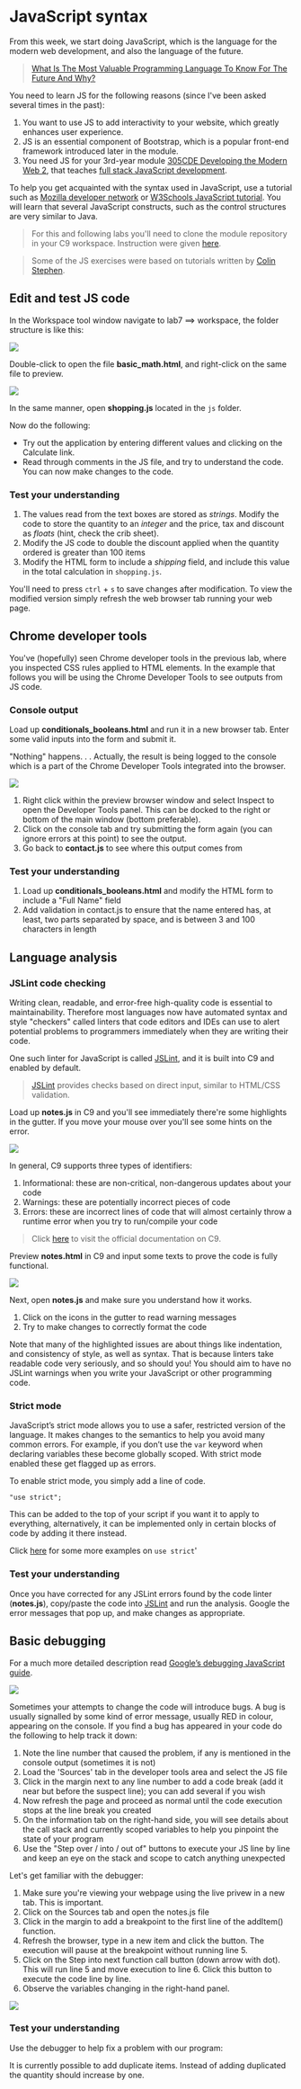 # JavaScript syntax

From this week, we start doing JavaScript, which is the language for the modern web development, and also the language of the future.

> [What Is The Most Valuable Programming Language To Know For The Future And Why?](http://www.forbes.com/sites/quora/2014/07/14/what-is-the-most-valuable-programming-language-to-know-for-the-future-and-why/#425503b66439)

You need to learn JS for the following reasons (since I've been asked several times in the past):

1. You want to use JS to add interactivity to your website, which greatly enhances user experience.
2. JS is an essential component of Bootstrap, which is a popular front-end framework introduced later in the module.
3. You need JS for your 3rd-year module [305CDE Developing the Modern Web 2](https://github.com/covcom/305CDE), that teaches [full stack JavaScript development](https://www.smashingmagazine.com/2013/11/introduction-to-full-stack-javascript/).

To help you get acquainted with the syntax used in JavaScript, use a tutorial such as [Mozilla developer network](https://developer.mozilla.org/en-US/docs/Web/JavaScript/Guide/Introduction) or [W3Schools JavaScript tutorial](http://www.w3schools.com/js/). You will learn that several JavaScript constructs, such as the control structures are very similar to Java.

> For this and following labs you'll need to clone the module repository in your C9 workspace. Instruction were given [here](https://github.com/covcom/305CDE).

> Some of the JS exercises were based on tutorials written by [Colin Stephen](https://github.com/c0lin). 

## Edit and test JS code

In the Workspace tool window navigate to lab7 ==> workspace, the folder structure is like this:

![](.md_images/lab7.png)

Double-click to open the file **basic_math.html**, and right-click on the same file to preview.

![](.md_images/preview.png)

In the same manner, open **shopping.js** located in the `js` folder. 

Now do the following:

* Try out the application by entering different values and clicking on the Calculate link.
* Read through comments in the JS file, and try to understand the code. You can now make changes to the code. 

### Test your understanding

1. The values read from the text boxes are stored as *strings*. Modify the code to store the quantity to an *integer* and the price, tax and discount as *floats* (hint, check the crib sheet).
2. Modify the JS code to double the discount applied when the quantity ordered is greater than 100 items
3. Modify the HTML form to include a *shipping* field, and include this value in the total calculation in `shopping.js`.

You'll need to press `ctrl` + `s` to save changes after modification. To view the modified version simply refresh the web browser tab running your web page.

## Chrome developer tools

You've (hopefully) seen Chrome developer tools in the previous lab, where you inspected CSS rules applied to HTML elements. In the example that follows you will be using the Chrome Developer Tools to see outputs from JS code.

### Console output

Load up **conditionals_booleans.html** and run it in a new browser tab.
Enter some valid inputs into the form and submit it.

"Nothing" happens. . . Actually, the result is being logged to the console which is a part of the Chrome Developer Tools integrated into the browser.

![](.md_images/inspect.png)

1. Right click within the preview browser window and select Inspect to open the Developer Tools panel. This can be docked to the right or bottom of the main window (bottom preferable).
2. Click on the console tab and try submitting the form again (you can ignore errors at this point) to see the output.
3. Go back to **contact.js** to see where this output comes from

### Test your understanding

1. Load up **conditionals_booleans.html** and modify the HTML form to include a "Full Name" field
2. Add validation in contact.js to ensure that the name entered has, at least, two parts separated by space, and is between 3 and 100 characters in length

## Language analysis

### JSLint code checking

Writing clean, readable, and error-free high-quality code is essential to maintainability. Therefore most languages now have automated syntax and style "checkers" called linters that code editors and IDEs can use to alert potential problems to programmers immediately when they are writing their code.

One such linter for JavaScript is called [JSLint](http://www.jslint.com/), and it is built into C9 and enabled by default.

> [JSLint](http://www.jslint.com/) provides checks based on direct input, similar to HTML/CSS validation.

Load up **notes.js** in C9 and you'll see immediately there're some highlights in the gutter. If you move your mouse over you'll see some hints on the error.

![](.md_images/error.png)

In general, C9 supports three types of identifiers:

1. Informational: these are non-critical, non-dangerous updates about your code
2. Warnings: these are potentially incorrect pieces of code
3. Errors: these are incorrect lines of code that will almost certainly throw a runtime error when you try to run/compile your code

> Click [here](https://docs.c9.io/docs/language-analysis) to visit the official documentation on C9.

Preview **notes.html** in C9 and input some texts to prove the code is fully functional. 

![](.md_images/notes.png)

Next, open **notes.js** and make sure you understand how it works.

1. Click on the icons in the gutter to read warning messages
2. Try to make changes to correctly format the code

Note that many of the highlighted issues are about things like indentation, and consistency of style, as well as syntax. That is because linters take readable code very seriously, and so should you! You should aim to have no JSLint warnings when you write your JavaScript or other programming code.

### Strict mode

JavaScript’s strict mode allows you to use a safer, restricted version of the language. It makes changes to the semantics to help you avoid many common errors. For example, if you don’t use the `var` keyword when declaring variables these become globally scoped. With strict mode enabled these get flagged up as errors.

To enable strict mode, you simply add a line of code.

`"use strict";`

This can be added to the top of your script if you want it to apply to everything, alternatively, it can be implemented only in certain blocks of code by adding it there instead.

Click [here](http://www.w3schools.com/js/js_strict.asp) for some more examples on `use strict`'

### Test your understanding

Once you have corrected for any JSLint errors found by the code linter (**notes.js**), copy/paste the code into [JSLint](http://www.jslint.com/) and run the analysis. Google the error messages that pop up, and make changes as appropriate.

## Basic debugging

For a much more detailed description read [Google’s debugging JavaScript guide](https://developer.chrome.com/devtools/docs/javascript-debugging).

![](https://developer.chrome.com/devtools/docs/javascript-debugging/javascript-debugging-overview.jpg)

Sometimes your attempts to change the code will introduce bugs. A bug is usually signalled by some kind of error message, usually RED in colour, appearing on the console. If you find a bug has appeared in your code do the following to help track it down:

1. Note the line number that caused the problem, if any is mentioned in the console output (sometimes it is not)
2. Load the 'Sources' tab in the developer tools area and select the JS file
3. Click in the margin next to any line number to add a code break (add it near but before the suspect line); you can add several if you wish
4. Now refresh the page and proceed as normal until the code execution stops at the line break you created
5. On the information tab on the right-hand side, you will see details about the call stack and currently scoped variables to help you pinpoint the state of your program
6. Use the "Step over / into / out of" buttons to execute your JS line by line and keep an eye on the stack and scope to catch anything unexpected

Let's get familiar with the debugger:

1. Make sure you're viewing your webpage using the live privew in a new tab. This is important.
1. Click on the Sources tab and open the notes.js file
2. Click in the margin to add a breakpoint to the first line of the addItem() function.
3. Refresh the browser, type in a new item and click the button. The execution will pause at the breakpoint without running line 5.
4. Click on the Step into next function call button (down arrow with dot). This will run line 5 and move execution to line 6. Click this button to execute the code line by line.
5. Observe the variables changing in the right-hand panel.

![](.md_images/debug.png)

### Test your understanding

Use the debugger to help fix a problem with our program:

It is currently possible to add duplicate items. Instead of adding duplicated the quantity should increase by one.

